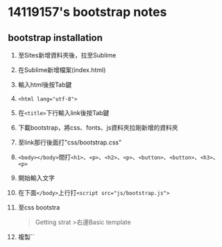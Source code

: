 # 14119157's bootstrap notes
## bootstrap installation
1. 至Sites新增資料夾後，拉至Sublime
2. 在Sublime新增檔案(index.html)
3. 輸入html後按Tab鍵
4. ``<html lang="utf-8">``
5. 在``<title>``下行輸入link後按Tab鍵
6. 下載bootstrap，將css、fonts、js資料夾拉剛新增的資料夾
7. 至link那行後面打"css/bootstrap.css"
8. ``<body></body>``間打``<h1>``、``<p>``、``<h2>``、``<p>``、``<button>``、``<button>``、``<h3>``、``<p>``
9. 開始輸入文字
10. 在下面``</body>``上行打``<script src="js/bootstrap.js">``
11. 至css bootstra
    >Getting strat >右邊Basic template
12. 複製``<!-- jQuery (necessary for Bootstrap's JavaScript plugins) -->
    <script src="https://ajax.googleapis.com/ajax/libs/jquery/1.11.2/jquery.min.js">``
13. 在上面的``<body>``下面打``<div>``
14. 把後面的``</div>``拉至內容的結尾
15. 上面的``<div>``內打class="container"(置中)
    * ``<div class="container-fluid">``(佔滿頁面)
16. ``<div class="col-md-6">``(分欄位)加至`<h1>`上行
    * xs>768px以下、sm>768~992px、md>992~1200px、lg>1200px以上 (size)
17. ``<img src="圖片網址" style="width:100%">``
    * style="width:100%"(圖片大小)
    * ``<div class="row">``(增加可讀性，可加可不加)
    
     **加間隔**     
    * 在分欄位後打col-md-offset-1(左右各縮1)     
    * 視窗拉大後跑位的調整>後面再加最前面的size，然後 - 0，
      拉大後就可正常     
      EX:``<div class='col-sm-4 col-xs-10 col-xs-offset-1 col-sm-offset-0'>``       


#.18. 先另開一個在css 新增檔案，書main.css >　存檔    
19.　之後打 `body{
    　              font-family: "字體";
                  }` (改字體－網頁：font-family)     
20. 回至index.html 在分欄位那行裡打features(名稱以對應檔案)
21. 至components bootstrap選擇圖示後，在至index.html在任一想放的位置打`<i class="~~~~"></i>`
22. 複製`<title>`下面那行，把後面的bootstrap改main
23. 在main.css打`.features .glyphicon{
                     font-size:32px;
                     color:res;
                    }`  (改圖是大小、顏色)
24. 
